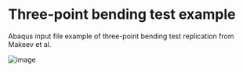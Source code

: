 # Three-point bending test example

Abaqus input file example of three-point bending test replication from Makeev et al.
 
![image](https://user-images.githubusercontent.com/104565584/165901312-cf5153fa-7e05-4303-9097-e7adc777404d.png)
